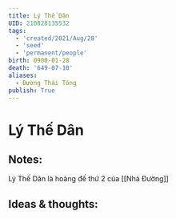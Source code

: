 ```yaml
---
title: Lý Thế Dân
UID: 210828135532
tags:
  - 'created/2021/Aug/28'
  - 'seed'
  - 'permanent/people'
birth: 0900-01-28
death: '649-07-10'
aliases:
  - Đường Thái Tông
publish: True
---
```

# Lý Thế Dân

## Notes:
Lý Thế Dân là hoàng đế thứ 2 của [[Nhà Đường]]

## Ideas & thoughts:
